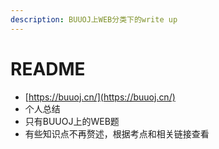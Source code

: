 ```yaml
---
description: BUUOJ上WEB分类下的write up
---
```


# README

* [https://buuoj.cn/](https://buuoj.cn/)
* 个人总结
* 只有BUUOJ上的WEB题
* 有些知识点不再赘述，根据考点和相关链接查看

